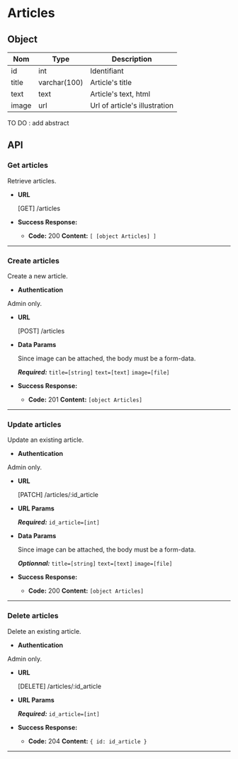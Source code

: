 # Articles

## Object

**Nom**               | **Type**      | **Description** 
----------------------|-------------  |-------------------
id                    | int           | Identifiant
title                 | varchar(100)  | Article's title
text                  | text          | Article's text, html
image                 | url           | Url of article's illustration

TO DO : add abstract

## API

### Get articles

 Retrieve articles.

* **URL**

  [GET] /articles

* **Success Response:**

  * **Code:** 200
    **Content:** `[ [object Articles] ]`

---

### Create articles

 Create a new article.

* **Authentication**

Admin only.

* **URL**

  [POST] /articles

* **Data Params**
  
  Since image can be attached, the body must be a form-data.

  ***Required:***
   `title=[string]`
   `text=[text]`
   `image=[file]`

* **Success Response:**

  * **Code:** 201
    **Content:** `[object Articles]`

---

### Update articles

 Update an existing article.

* **Authentication**

Admin only.

* **URL**

  [PATCH] /articles/:id_article

*  **URL Params**

   ***Required:***
   `id_article=[int]`

* **Data Params**
  
  Since image can be attached, the body must be a form-data.

  ***Optionnal:***
   `title=[string]`
   `text=[text]`
   `image=[file]`

* **Success Response:**

  * **Code:** 200
    **Content:** `[object Articles]`

---

### Delete articles

 Delete an existing article.

* **Authentication**

Admin only.

* **URL**

  [DELETE] /articles/:id_article

*  **URL Params**

   ***Required:***
   `id_article=[int]`

* **Success Response:**

  * **Code:** 204 
    **Content:** `{ id: id_article }`

---